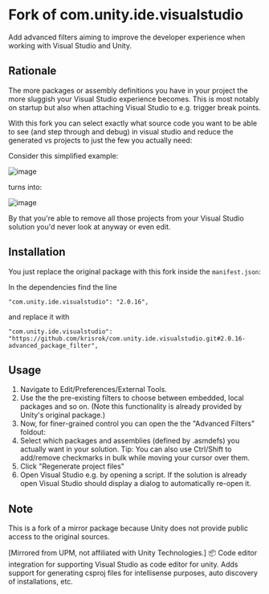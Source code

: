 # Fork of com.unity.ide.visualstudio

Add advanced filters aiming to improve the developer experience when working with Visual Studio and Unity.

## Rationale
The more packages or assembly definitions you have in your project the more sluggish your Visual Studio experience becomes.
This is most notably on startup but also when attaching Visual Studio to e.g. trigger break points.

With this fork you can select exactly what source code you want to be able to see (and step through and debug) in visual studio and reduce the generated vs projects to just the few you actually need:

Consider this simplified example:

![image](https://user-images.githubusercontent.com/3404365/192978093-41356aed-2333-4dbe-9aad-95e371720f31.png)

turns into:

![image](https://user-images.githubusercontent.com/3404365/192978279-5caf95cd-7a1e-4fe0-bc93-8fd05cc89e2d.png)

By that you're able to remove all those projects from your Visual Studio solution you'd never look at anyway or even edit.

## Installation
You just replace the original package with this fork inside the `manifest.json`:

In the dependencies find the line 

```
"com.unity.ide.visualstudio": "2.0.16",
```

and replace it with

```
"com.unity.ide.visualstudio": "https://github.com/krisrok/com.unity.ide.visualstudio.git#2.0.16-advanced_package_filter",
```

## Usage

1. Navigate to Edit/Preferences/External Tools.
2. Use the the pre-existing filters to choose between embedded, local packages and so on. (Note this functionality is already provided by Unity's original package.)
3. Now, for finer-grained control you can open the the "Advanced Filters" foldout:
4. Select which packages and assemblies (defined by .asmdefs) you actually want in your solution. Tip: You can also use Ctrl/Shift to add/remove checkmarks in bulk while moving your cursor over them.
5. Click "Regenerate project files"
6. Open Visual Studio e.g. by opening a script. If the solution is already open Visual Studio should display a dialog to automatically re-open it.

## Note
This is a fork of a mirror package because Unity does not provide public access to the original sources.

[Mirrored from UPM, not affiliated with Unity Technologies.] 📦 Code editor integration for supporting Visual Studio as code editor for unity. Adds support for generating csproj files for intellisense purposes, auto discovery of installations, etc.
